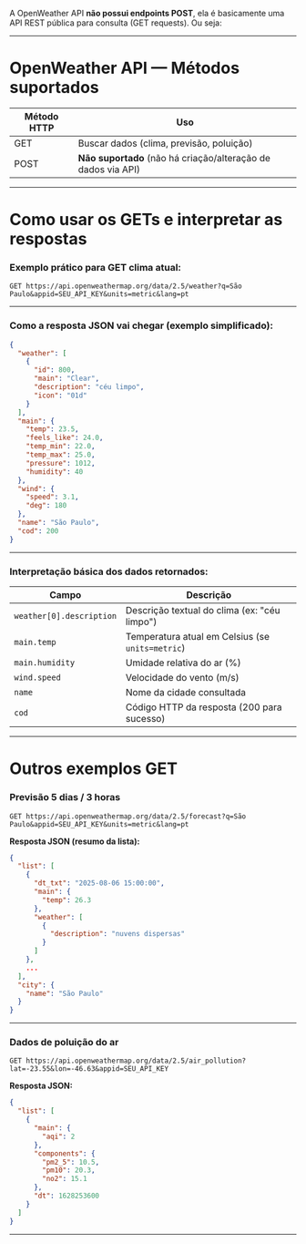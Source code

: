 A OpenWeather API **não possui endpoints POST**, ela é basicamente uma API REST pública para consulta (GET requests). Ou seja:

---

# OpenWeather API — Métodos suportados

| Método HTTP | Uso                                                           |
| ----------- | ------------------------------------------------------------- |
| GET         | Buscar dados (clima, previsão, poluição)                      |
| POST        | **Não suportado** (não há criação/alteração de dados via API) |

---

# Como usar os GETs e interpretar as respostas

### Exemplo prático para GET clima atual:

```http
GET https://api.openweathermap.org/data/2.5/weather?q=São Paulo&appid=SEU_API_KEY&units=metric&lang=pt
```

---

### Como a resposta JSON vai chegar (exemplo simplificado):

```json
{
  "weather": [
    {
      "id": 800,
      "main": "Clear",
      "description": "céu limpo",
      "icon": "01d"
    }
  ],
  "main": {
    "temp": 23.5,
    "feels_like": 24.0,
    "temp_min": 22.0,
    "temp_max": 25.0,
    "pressure": 1012,
    "humidity": 40
  },
  "wind": {
    "speed": 3.1,
    "deg": 180
  },
  "name": "São Paulo",
  "cod": 200
}
```

---

### Interpretação básica dos dados retornados:

| Campo                    | Descrição                                        |
| ------------------------ | ------------------------------------------------ |
| `weather[0].description` | Descrição textual do clima (ex: "céu limpo")     |
| `main.temp`              | Temperatura atual em Celsius (se `units=metric`) |
| `main.humidity`          | Umidade relativa do ar (%)                       |
| `wind.speed`             | Velocidade do vento (m/s)                        |
| `name`                   | Nome da cidade consultada                        |
| `cod`                    | Código HTTP da resposta (200 para sucesso)       |

---

# Outros exemplos GET

### Previsão 5 dias / 3 horas

```http
GET https://api.openweathermap.org/data/2.5/forecast?q=São Paulo&appid=SEU_API_KEY&units=metric&lang=pt
```

**Resposta JSON (resumo da lista):**

```json
{
  "list": [
    {
      "dt_txt": "2025-08-06 15:00:00",
      "main": {
        "temp": 26.3
      },
      "weather": [
        {
          "description": "nuvens dispersas"
        }
      ]
    },
    ...
  ],
  "city": {
    "name": "São Paulo"
  }
}
```

---

### Dados de poluição do ar

```http
GET https://api.openweathermap.org/data/2.5/air_pollution?lat=-23.55&lon=-46.63&appid=SEU_API_KEY
```

**Resposta JSON:**

```json
{
  "list": [
    {
      "main": {
        "aqi": 2
      },
      "components": {
        "pm2_5": 10.5,
        "pm10": 20.3,
        "no2": 15.1
      },
      "dt": 1628253600
    }
  ]
}
```

---
